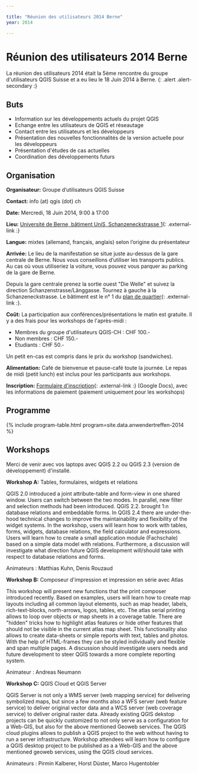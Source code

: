 ```yaml
---

title: "Réunion des utilisateurs 2014 Berne"
year: 2014

---
```


# Réunion des utilisateurs 2014 Berne

La réunion des utilisateurs 2014 était la 5ème rencontre du groupe
d'utilisateurs QGIS Suisse et a eu lieu le 18 Juin 2014 à Berne.
{: .alert .alert-secondary :}

## Buts

* Information sur les développements actuels du projet QGIS
* Echange entre les utilisateurs de QGIS et réseautage
* Contact entre les utilisateurs et les développeurs
* Présentation des nouvelles fonctionnalités de la version actuelle pour les développeurs
* Présentation d'études de cas actuelles
* Coordination des développements futurs

## Organisation

**Organisateur:** Groupe d’utilisateurs QGIS Suisse

**Contact:** info (at) qgis (dot) ch

**Date:** Mercredi, 18 Juin 2014, 9:00 à 17:00

**Lieu:** [Université de Berne, bâtiment UniS, Schanzeneckstrasse 1](http://www.bau.unibe.ch/plaene/hgexwiunis.htm){: .external-link :}

**Langue:** mixtes (allemand, français, anglais) selon l’origine du
présentateur

**Arrivée:** Le lieu de la manifestation se situe juste au-dessus de la gare
centrale de Berne. Nous vous conseillons d’utiliser les transports publics. Au cas
où vous utiliseriez la voiture, vous pouvez vous parquer au parking de la gare de Berne.

Depuis la gare centrale prenez la sortie ouest "Die Welle" et suivez la direction
Schanzenstrasse/Länggasse. Tournez à gauche à la Schanzeneckstrasse. Le bâtiment
est le n° 1 du [plan de quartier](http://www.bau.unibe.ch/plaene/vorlaeng_areal2.gif){: .external-link :}.

**Coût:** La participation aux conférences/présentations le matin est gratuite.
Il y a des frais pour les workshops de l'après-midi :

* Membres du groupe d'utilisateurs QGIS-CH : CHF 100.-
* Non membres : CHF 150.-
* Etudiants : CHF 50.-

Un petit en-cas est compris dans le prix du workshop (sandwiches).

**Alimentation:** Café de bienvenue et pause-café toute la journée. Le repas de
midi (petit lunch) est inclus pour les participants aux workshops.

**Inscription:** [Formulaire d'inscription](https://docs.google.com/spreadsheet/viewform?fromEmail=true&formkey=dHNoTTFHVGtMSjVmbHFsVERvR2lNVGc6MA){: .external-link :}
(Google Docs), avec les informations de paiement (paiement uniquement pour les
workshops)

## Programme

{% include program-table.html program=site.data.anwendertreffen-2014 %}

## Workshops

Merci de venir avec vos laptops avec QGIS 2.2 ou QGIS 2.3 (version de développement)
d'installé.

**Workshop A:** Tables, formulaires, widgets et relations

QGIS 2.0 introduced a joint attribute-table and form-view in one shared window.
Users can switch between the two modes. In parallel, new filter and selection
methods had been introduced. QGIS 2.2. brought 1:n database relations and
embeddable forms. In QGIS 2.4 there are under-the-hood technical changes to
improve the maintainability and flexibility of the widget systems. In the
workshop, users will learn how to work with tables, forms, widgets, database
relations, the field calculator and expressions. Users will learn how to create
a small application module (Fachschale) based on a simple data model with
relations. Furthermore, a discussion will investigate what direction future QGIS
development will/should take with respect to database relations and forms.

Animateurs : Matthias Kuhn, Denis Rouzaud

**Workshop B:** Composeur d'impression et impression en série avec Atlas

This workshop will present new functions that the print composer introduced
recently. Based on examples, users will learn how to create map layouts including
all common layout elements, such as map header, labels, rich-text-blocks,
north-arrows, logos, tables, etc. The atlas serial printing allows to loop over
objects or map sheets in a coverage table. There are "hidden" tricks how to
highlight atlas features or hide other features that should not be visible in
the current atlas map sheet. This functionality also allows to create data-sheets
or simple reports with text, tables and photos. With the help of HTML-frames
they can be styled individually and flexible and span multiple pages. A
discussion should investigate users needs and future development to steer QGIS
towards a more complete reporting system.

Animateur : Andreas Neumann

**Workshop C:** QGIS Cloud et QGIS Server

QGIS Server is not only a WMS server (web mapping service) for delivering
symbolized maps, but since a few months also a WFS server (web feature service)
to deliver original vector data and a WCS server (web coverage service) to
deliver original raster data. Already existing QGIS dekstop projects can be
quickly customized to not only serve as a configuration for a Web-GIS, but also
for the above mentioned Geoweb services. The QGIS cloud plugins allows to publish
a QGIS project to the web without having to run a server infrastructure. Workshop
attendees will learn how to configure a QGIS desktop project to be published as
a a Web-GIS and the above mentioned geoweb services, using the QGIS cloud services.

Animateurs : Pirmin Kalberer, Horst Düster, Marco Hugentobler
